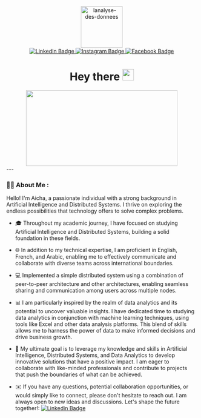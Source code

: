 
 <div id="header" align="center">
<img src="https://github.com/toula018/toula018/assets/104470413/3f0acaa4-41b5-473b-b73d-270e2dbd8074" alt="lanalyse-des-donnees" width="110">
 </div>
 <div id="badges" align="center">
  <a href="https://www.linkedin.com/in/derradji-aicha-elbatoul-0543b7225/">
    <img src="https://img.shields.io/badge/LinkedIn-blue?style=for-the-badge&logo=linkedin&logoColor=white" alt="LinkedIn Badge"/>
  </a>
  <a href="https://instagram.com/tuly_390?igshid=MzNlNGNkZWQ4Mg==">
    <img src="https://img.shields.io/badge/Instagram-ff69b4?style=for-the-badge&logo=instagram&logoColor=white" alt="Instagram Badge"/>
  </a>
 <a href="https://www.facebook.com/profile.php?id=100007548074382">
    <img src="https://img.shields.io/badge/Facebook-informational?style=for-the-badge&logo=facebook&logoColor=white" alt="Facebook Badge"/>
  </a>
</div>
<div align="center">
<img src="https://komarev.com/ghpvc/?username=toula018&style=flat-square&color=blue" alt=""/>
<h1>
  Hey there
  <img src="https://media.giphy.com/media/hvRJCLFzcasrR4ia7z/giphy.gif" width="30px"/>
</h1>
 </div>
 
<div align="center">
  <img src="https://media.giphy.com/media/dWesBcTLavkZuG35MI/giphy.gif" width="400" height="200"/>
</div>
---

### :woman_technologist: About Me :
Hello! I'm Aicha, a passionate individual with a strong background in Artificial Intelligence and Distributed Systems. I thrive on exploring the endless possibilities that technology offers to solve complex problems.


- 🎓 Throughout my academic journey, I have focused on studying Artificial Intelligence and Distributed Systems, building a solid foundation in these fields.

- 🌐 In addition to my technical expertise, I am proficient in English, French, and Arabic, enabling me to effectively communicate and collaborate with diverse teams across international boundaries.

- 💻 Implemented a simple distributed system using a combination of peer-to-peer architecture and other architectures, enabling seamless sharing and communication among users across multiple nodes.

- 📊 I am particularly inspired by the realm of data analytics and its potential to uncover valuable insights. I have dedicated time to studying data analytics in conjunction with machine learning techniques, using tools like Excel and other data analysis platforms. This blend of skills allows me to harness the power of data to make informed decisions and drive business growth.

- 🌟 My ultimate goal is to leverage my knowledge and skills in Artificial Intelligence, Distributed Systems, and Data Analytics to develop innovative solutions that have a positive impact. I am eager to collaborate with like-minded professionals and contribute to projects that push the boundaries of what can be achieved.

- ✉️ If you have any questions, potential collaboration opportunities, or would simply like to connect, please don't hesitate to reach out. I am always open to new ideas and discussions. Let's shape the future together!: [![Linkedin Badge](https://img.shields.io/badge/-DerradjiAichaElbatoul-blue?style=flat&logo=Linkedin&logoColor=white)](https://www.linkedin.com/in/derradji-aicha-elbatoul-0543b7225/)
